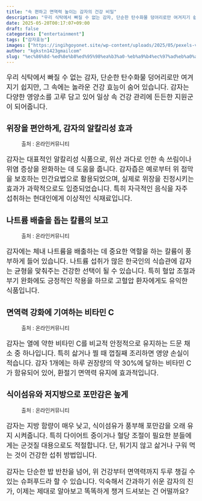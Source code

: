```yaml
---
title: "속 편하고 면역력 높이는 감자의 건강 비밀"
description: "우리 식탁에서 빠질 수 없는 감자, 단순한 탄수화물 덩어리로만 여겨지기 쉽지만, 그 속에는 놀라운 건강 효능이 숨어 있습니다. 감자는 다양한 영양소를 고루 담고 있어 일상 속 건강 관리에 든든한 지원군이 되어줍니다."
date: 2025-05-20T00:17:07+09:00
draft: false
categories: ["entertainment"]
tags: ["감자효능"]
images: ["https://ingihgoyonet.site/wp-content/uploads/2025/05/pexels-victorino-2286776-768x1024.jpg", "https://ingihgoyonet.site/wp-content/uploads/2025/05/pexels-pixabay-45247-1024x717.jpg", "https://ingihgoyonet.site/wp-content/uploads/2025/05/pexels-polina-tankilevitch-4110468-683x1024.jpg", "https://ingihgoyonet.site/wp-content/uploads/2025/05/pexels-karolina-grabowska-6659692-1024x683.jpg"]
author: "kgkstn1423gmailcom"
slug: "%ec%86%8d-%ed%8e%b8%ed%95%98%ea%b3%a0-%eb%a9%b4%ec%97%ad%eb%a0%a5-%eb%86%92%ec%9d%b4%eb%8a%94-%ea%b0%90%ec%9e%90%ec%9d%98-%ea%b1%b4%ea%b0%95-%eb%b9%84%eb%b0%80"
---
```


<p style="font-size:18px">우리 식탁에서 빠질 수 없는 감자, 단순한 탄수화물 덩어리로만 여겨지기 쉽지만, 그 속에는 놀라운 건강 효능이 숨어 있습니다. 감자는 다양한 영양소를 고루 담고 있어 일상 속 건강 관리에 든든한 지원군이 되어줍니다.</p> <h2 >위장을 편안하게, 감자의 알칼리성 효과</h2> <figure ><img src="https://ingihgoyonet.site/wp-content/uploads/2025/05/pexels-victorino-2286776-768x1024.jpg" alt="" style="aspect-ratio:16/9;object-fit:cover"/><figcaption >출처 : 온라인커뮤니티</figcaption></figure> <p style="font-size:18px">감자는 대표적인 알칼리성 식품으로, 위산 과다로 인한 속 쓰림이나 위염 증상을 완화하는 데 도움을 줍니다. 감자즙은 예로부터 위 점막을 보호하는 민간요법으로 활용되었으며, 실제로 위장을 진정시키는 효과가 과학적으로도 입증되었습니다. 특히 자극적인 음식을 자주 섭취하는 현대인에게 이상적인 식재료입니다.</p> <h2 >나트륨 배출을 돕는 칼륨의 보고</h2> <figure ><img src="https://ingihgoyonet.site/wp-content/uploads/2025/05/pexels-pixabay-45247-1024x717.jpg" alt="" style="aspect-ratio:16/9;object-fit:cover"/><figcaption >출처 : 온라인커뮤니티</figcaption></figure> <p style="font-size:18px">감자에는 체내 나트륨을 배출하는 데 중요한 역할을 하는 칼륨이 풍부하게 들어 있습니다. 나트륨 섭취가 많은 한국인의 식습관에 감자는 균형을 맞춰주는 건강한 선택이 될 수 있습니다. 특히 혈압 조절과 부기 완화에도 긍정적인 작용을 하므로 고혈압 환자에게도 유익한 식품입니다.</p> <h2 >면역력 강화에 기여하는 비타민 C</h2> <figure ><img src="https://ingihgoyonet.site/wp-content/uploads/2025/05/pexels-polina-tankilevitch-4110468-683x1024.jpg" alt="" style="aspect-ratio:16/9;object-fit:cover"/><figcaption >출처 : 온라인커뮤니티</figcaption></figure> <p style="font-size:18px">감자는 열에 약한 비타민 C를 비교적 안정적으로 유지하는 드문 채소 중 하나입니다. 특히 삶거나 찔 때 껍질째 조리하면 영양 손실이 적습니다. 감자 1개에는 하루 권장량의 약 30%에 달하는 비타민 C가 함유되어 있어, 환절기 면역력 유지에 효과적입니다.</p> <h2 >식이섬유와 저지방으로 포만감은 높게</h2> <figure ><img src="https://ingihgoyonet.site/wp-content/uploads/2025/05/pexels-karolina-grabowska-6659692-1024x683.jpg" alt="" style="aspect-ratio:16/9;object-fit:cover"/><figcaption >출처 : 온라인커뮤니티</figcaption></figure> <p style="font-size:18px">감자는 지방 함량이 매우 낮고, 식이섬유가 풍부해 포만감을 오래 유지 시켜줍니다. 특히 다이어트 중이거나 혈당 조절이 필요한 분들에게는 군것질 대용으로도 적절합니다. 단, 튀기지 않고 삶거나 구워 먹는 것이 건강한 섭취 방법입니다.</p> <p style="font-size:18px">감자는 단순한 밥 반찬을 넘어, 위 건강부터 면역력까지 두루 챙길 수 있는 슈퍼푸드라 할 수 있습니다. 익숙해서 간과하기 쉬운 감자의 진가, 이제는 제대로 알아보고 똑똑하게 챙겨 드셔보는 건 어떨까요?</p>
